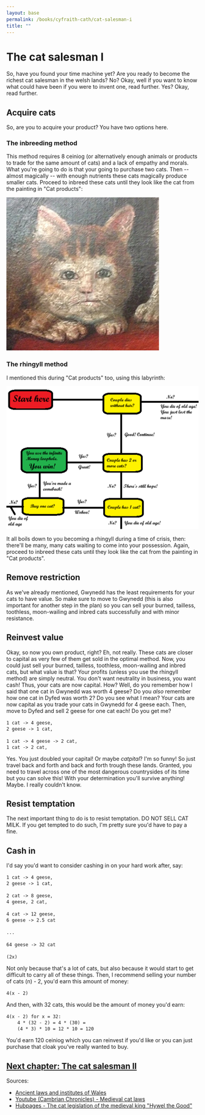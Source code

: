 ```yaml
---
layout: base
permalink: /books/cyfraith-cath/cat-salesman-i
title: ""
---
```


# The cat salesman I
So, have you found your time machine yet? Are you ready to become the richest
cat salesman in the welsh lands? No? Okay, well if you want to know what could
have been if you were to invent one, read further. Yes? Okay, read further.

## Acquire cats
So, are you to acquire your product? You have two options here.

### The inbreeding method
This method requires 8 ceiniog (or alternatively enough animals or products to trade for the
same amount of cats) and a lack of empathy and morals. What you're going to do is that your
going to purchase two cats. Then -- almost magically -- with enough nutrients these cats
magically produce smaller cats. Proceed to inbreed these cats until they look like the cat
from the painting in "Cat products":

[![Medieval cat](/images/cutest-cat.png)](/)

### The rhingyll method
I mentioned this during "Cat products" too, using this labyrinth:

[![The labyrinth](/images/rhingyll.png)](/)

It all boils down to you becoming a rhingyll during a time of crisis, then:
there'll be many, many cats waiting to come into your possession. Again, proceed to
inbreed these cats until they look like the cat from the painting in "Cat products".

## Remove restriction
As we've already mentioned, Gwynedd has the least requirements for your cats to have
value. So make sure to move to Gwynedd (this is also important for another step in the
plan) so you can sell your burned, tailless, toothless, moon-wailing and inbred cats
successfully and with minor resistance.

## Reinvest value
Okay, so now you own product, right? Eh, not really. These cats are closer to capital
as very few of them get sold in the optimal method. Now, you could just sell your burned,
tailless, toothless, moon-wailing and inbred cats, but what value is that? Your profits
(unless you use the rhingyll method) are simply neutral. You don't want neutrality in
business, you want cash! Thus, your cats are now capital. How? Well, do you remember
how I said that one cat in Gwynedd was worth 4 geese? Do you *also* remember how
one cat in Dyfed was worth 2? Do you see what I mean? Your cats are now capital as
you trade your cats in Gwynedd for 4 geese each. Then, move to Dyfed and sell 2
geese for one cat each! Do you get me?

```
1 cat -> 4 geese,
2 geese -> 1 cat,

1 cat -> 4 geese -> 2 cat,
1 cat -> 2 cat,

```

Yes. You just doubled your capital! Or maybe *catpital*? I'm so funny! So just travel
back and forth and back and forth trough these lands. Granted, you need to travel
across one of the most dangerous countrysides of its time but you can solve this!
With your determination you'll survive anything! Maybe. I really couldn't know.

## Resist temptation
The next important thing to do is to resist temptation. DO NOT SELL CAT MILK. If
you get tempted to do such, I'm pretty sure you'd have to pay a fine.

## Cash in
I'd say you'd want to consider cashing in on your hard work after, say:

```
1 cat -> 4 geese,
2 geese -> 1 cat,

2 cat -> 8 geese,
4 geese, 2 cat,

4 cat -> 12 geese,
6 geese -> 2.5 cat

...

64 geese -> 32 cat

(2x)
```

Not only because that's a lot of cats, but also because it would start to get difficult
to carry all of these things. Then, I recommend selling your number of cats (n) - 2, you'd
earn this amount of money:

```
4(x - 2)
```

And then, with 32 cats, this would be the amount of money you'd earn:

```
4(x - 2) for x = 32:
    4 * (32 - 2) = 4 * (30) =
    (4 * 3) * 10 = 12 * 10 = 120
```

You'd earn 120 ceiniog which you can reinvest if you'd like or you can
just purchase that cloak you've really wanted to buy.

## [Next chapter: The cat salesman II](/books/cyfraith-cath/cat-salesman-ii)

Sources:
- [Ancient laws and
institutes of Wales](https://archive.org/details/bub_gb_4_qi_6p1ZucC/page/27/mode/2up)
- [Youtube (Cambrian Chronicles) -
Medieval cat laws](https://www.youtube.com/watch?v=jD3b1s-s9bk&themeRefresh=1)
- [Hubpages - The cat legislation of the medieval king
"Hywel the Good"](https://discover.hubpages.com/animals/the-cat-legislation-of-the-medieval-king-hywel-the-good)
